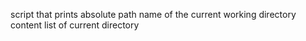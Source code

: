 script that prints absolute path name of the current working directory
content list of current directory
